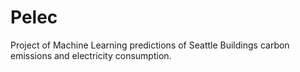 # Pelec
Project of Machine Learning predictions of Seattle Buildings carbon emissions and electricity consumption.